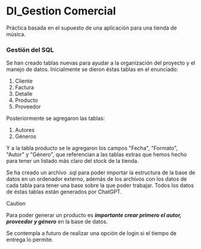 # DI_Gestion Comercial
 Práctica basada en el supuesto de una aplicación para una tienda de música.

 ### Gestión del SQL
 Se han creado tablas nuevas para ayudar a la organización del proyecto y el manejo de datos. Inicialmente se dieron éstas tablas en el enunciado:
 1. Cliente
 2. Factura
 3. Detalle
 4. Producto
 5. Proveedor

Posteriormente se agregaron las tablas:
1. Autores
2. Géneros

Y a la tabla producto se le agregaron los campos "Fecha", "Formato", "Autor" y "Género", que referencian a las tablas extras que hemos hecho para tener un listado más claro del stock de la tienda.

Se ha creado un archivo .sql para poder importar la estructura de la base de datos en un ordenador externo, además de los archivos con los datos de cada tabla para tener una base sobre la que poder trabajar. Todos los datos de éstas tablas están generados por ChatGPT.

>[!CAUTION]
>Para poder generar un producto es ***importante crear primero el autor, proveedor y género*** en la base de datos. 

Se contempla a futuro de realizar una opción de login si el tiempo de entrega lo permite.